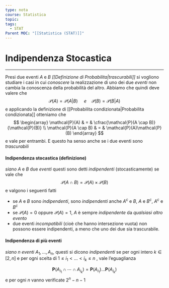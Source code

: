 ```yaml
---
type: nota
course: Statistica
topic: 
tags:
  - STAT
Parent MOC: "[[Statistica (STAT)]]"
---
```

# Indipendenza Stocastica
---
Presi due eventi $A$ e $B$ _[[Definizione di Probabilita|trascurabili]]_ si vogliono studiare i casi in cui _conoscere_ la realizzazione di uno dei due _eventi_ non cambia la conoscenza della probabilità del altro.
Abbiamo che quindi deve valere che$$\mathcal{P}(A)=\mathcal{P}(A|B)\ \ \ \ \   e  \ \ \ \ \mathcal{P}(B)=\mathcal{P}(B|A)$$ e applicando la definizione di [[Probabilita condizionata|Probabilita condizionata]] otteniamo che $$
\begin{array}
\mathcal{P}(A) & = & \cfrac{\mathcal{P}(A \cap B)}{\mathcal{P}(B)} \\
\mathcal{P}(A \cap B) & = & \mathcal{P}(A)\mathcal{P}(B)
\end{array}
$$ e vale per entrambi. E questo ha senso anche se i due eventi sono _trascurabili_  

#### Indipendenza stocastica (definizione)
_siano_ $A$ e $B$ due _eventi_  questi sono detti _indipendenti_ (stocasticamente) se vale che $$
\mathcal{P}(A\cap B) =\mathcal{P}(A) \times\mathcal{P}(B)
$$e valgono i seguenti fatti
- se $A$ e $B$ sono _indipendenti_, sono _indipendenti_ anche $A^c$ e $B$, $A$  e $B^c$, $A^c$ e $B^c$
- se $\mathcal{P}(A) =0$ oppure $\mathcal{P}(A) = 1$, $A$ è sempre _indipendente_ da _qualsiasi altro evento_
- due eventi _incompatibili_ (cioè che hanno intersezione vuota) non possono essere indipendenti, a meno che uno dei due sia trascurabile.

#### Indipendenza di più eventi
_siano_ $n$  _eventi_ $A_1,\dots,A_n$, questi si dicono _indipendenti_ se per ogni intero $k \in [2, n]$ e per ogni scelta di $1 \leq i_1 < \dots < i_k \leq n$  , vale l’eguaglianza

$$
\mathbf{P}(A_{i_1} \cap \cdots \cap A_{i_k}) = \mathbf{P}(A_{i_1}) \dots \mathbf{P}(A_{i_k})
$$
e per ogni $n$ vanno verificate $2^{n}-n-1$ 